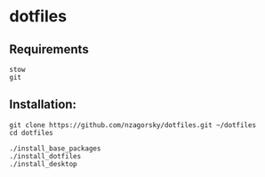 dotfiles
========

Requirements
------------

	stow
	git


Installation:
-------------

    git clone https://github.com/nzagorsky/dotfiles.git ~/dotfiles
    cd dotfiles

    ./install_base_packages
    ./install_dotfiles
    ./install_desktop
